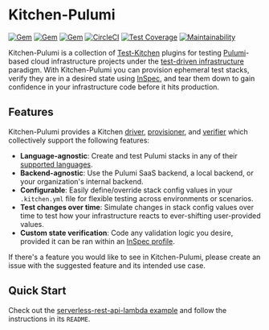 # Kitchen-Pulumi

[![Gem](https://img.shields.io/gem/v/kitchen-pulumi.svg)](https://rubygems.org/gems/kitchen-pulumi/)
[![Gem](https://img.shields.io/gem/dt/kitchen-pulumi.svg)](https://rubygems.org/gems/kitchen-pulumi/)
[![Gem](https://img.shields.io/gem/dtv/kitchen-pulumi.svg)](https://rubygems.org/gems/kitchen-pulumi/)
[![CircleCI](https://circleci.com/gh/jacoblearned/kitchen-pulumi/tree/master.svg?style=shield)](https://circleci.com/gh/jacoblearned/kitchen-pulumi/tree/master)
[![Test Coverage](https://api.codeclimate.com/v1/badges/35afd25bac772504e2a0/test_coverage)](https://codeclimate.com/github/jacoblearned/kitchen-pulumi/test_coverage)
[![Maintainability](https://api.codeclimate.com/v1/badges/35afd25bac772504e2a0/maintainability)](https://codeclimate.com/github/jacoblearned/kitchen-pulumi/maintainability)

Kitchen-Pulumi is a collection of [Test-Kitchen](https://kitchen.ci/) plugins for testing [Pulumi](https://www.pulumi.com/)-based cloud infrastructure projects
under the [test-driven infrastructure](https://www.arresteddevops.com/tdi/) paradigm.
With Kitchen-Pulumi you can provision ephemeral test stacks, verify they are in a desired state using [InSpec](https://www.inspec.io/), and tear them down to gain
confidence in your infrastructure code before it hits production.

## Features

Kitchen-Pulumi provides a Kitchen [driver](https://kitchen.ci/docs/drivers/), [provisioner](https://kitchen.ci/docs/provisioners/),
and [verifier](https://kitchen.ci/docs/verifiers/) which collectively support the following features:

* **Language-agnostic**: Create and test Pulumi stacks in any of their [supported languages](https://www.pulumi.com/docs/reference/languages/).
* **Backend-agnostic**: Use the Pulumi SaaS backend, a local backend, or your organization's internal backend.
* **Configurable**: Easily define/override stack config values in your `.kitchen.yml` file for flexible testing across environments or scenarios.
* **Test changes over time**: Simulate changes in stack config values over time to test how your infrastructure reacts to ever-shifting user-provided values.
* **Custom state verification**: Code any validation logic you desire, provided it can be ran within an [InSpec profile](https://www.inspec.io/docs/reference/profiles/).

If there's a feature you would like to see in Kitchen-Pulumi, please create an issue with the suggested feature and its intended use case.

## Quick Start

Check out the [serverless-rest-api-lambda example](examples/aws/serverless-rest-api-lambda) and follow the instructions in its `README`.

